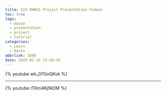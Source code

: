 ```yaml
---
title: GIX RHWSS Project Presentation Videos
toc: true
tags:
  - movie
  - presentation
  - project
  - tutorial
categories:
  - Learn
  - Hacks
abbrlink: 3b68
date: 2019-02-16 15:58:45
---
```


{% youtube wh_07GoQKvk %}

---

{% youtube rTKm4KjfAOM %}
